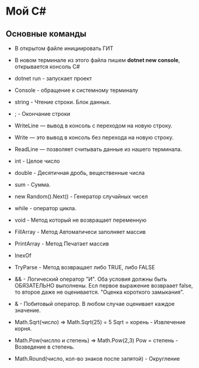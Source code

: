 # Мой C\#

## Основные команды

* В открытом файле инициировать ГИТ

* В новом терминале из этого файла пишем **dotnet new console**, открывается консоль С#

* dotnet run - запускает проект

* Console - обращение к системному терминалу

* string - Чтение строки. Блок данных.

* ; - Окончание строки

* WriteLine — вывод в консоль с переходом на новую строку.

* Write — это вывод в консоль без перехода на новую строку.

* ReadLine — позволяет считывать данные из нашего терминала.
* int - Целое число

* double - Десятичная дробь, вещественные числа

* sum - Сумма.

* new Random().Next() - Генератор случайных чисел

* while - оператор цикла.

* void - Метод который не возвращает переменную

* FillArray - Метод Автоматичеси заполняет массив

* PrintArray - Метод Печатает массив

* InexOf 

* TryParse - Метод возвращает либо TRUE, либо FALSE

* && - Логический оператор "И". Оба условия должны быть ОБЯЗАТЕЛЬНО выполнены. Есл первое выражение возвраает false, то второе даже не оценивается. "Оценка короткого замыкания".

* & - Побитовый оператор. В любом случае оценивает каждое значение.

* Math.Sqrt(число) => Math.Sqrt(25) = 5 Sqrt = корень - Извлечение корня.

* Math.Pow(числло и степень) => Math.Pow(2,3) Pow = степень - Возведение в степень.

* Math.Round(число, кол-во знаков после запятой) - Округление